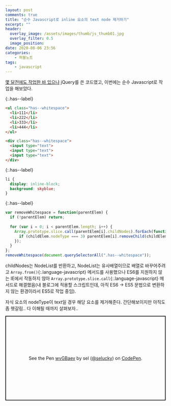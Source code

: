 ```yaml
---
layout: post
comments: true
title: "순수 Javascript로 inline 요소의 text node 제거하기"
excerpt: ""
header:
  overlay_image: /assets/images/thumb/js_thumb01.jpg
  overlay_filter: 0.5
  image_position:
date: 2020-08-06 23:56
categories:
    - 퍼블노트
tags:
    - javascript
---
```


[몇 달전에도 작업한 바 있으나](/2020/02/19/white-space/) jQuery를 쓴 코드였고, 이번에는 순수 Javascript로 작업을 해보았다.

{:.has--label}
```html
<ul class="has--whitespace">
  <li>111</li>
  <li>222</li>
  <li>333</li>
  <li>444</li>
</ul>

<div class="has--whitespace">
  <input type="text">
  <input type="text">
  <input type="text">
</div>
```

{:.has--label}
```css
li {
  display: inline-block;
  background: skyblue;
}
```

{:.has--label}
```javascript
var removeWhitespace = function(parentElem) {
  if (!parentElem) return;
  
  for (var i = 0; i < parentElem.length; i++) {
    Array.prototype.slice.call(parentElem[i].childNodes).forEach(function(childElem) {
      if (childElem.nodeType === 3) parentElem[i].removeChild(childElem);
    });
  }
};
removeWhitespace(document.querySelectorAll(".has--whitespace"));
```

childNodes는 NodeList를 반환하고, NodeList는 유사배열이므로 배열로 바꾸어주려고 ```Array.from()```{:.language-javascript} 메서드를 사용했으나 ES6를 지원하지 않는 IE에서 작동하지 않아 ```Array.prototype.slice.call```{:.language-javascript} 메서드로 해결했음(내 블로그에 적용할 스크립트인데, 아직 ES6 &rarr; ES5 문법으로 변환하지 않는 환경이라서 ES5로 작업 중임).

자식 요소의 nodeType이 text일 경우 해당 요소를 제거해준다. 간단해보이지만 아직도 좀 헷갈림.. 다 이해될 때까지 살펴보자..

<p class="codepen" data-height="265" data-theme-id="default" data-default-tab="js,result" data-user="selucky" data-slug-hash="wvGBaev" style="height: 265px; box-sizing: border-box; display: flex; align-items: center; justify-content: center; border: 2px solid; margin: 1em 0; padding: 1em;" data-pen-title="wvGBaev">
  <span>See the Pen <a href="https://codepen.io/selucky/pen/wvGBaev">
  wvGBaev</a> by sel (<a href="https://codepen.io/selucky">@selucky</a>)
  on <a href="https://codepen.io">CodePen</a>.</span>
</p>
<script async src="https://static.codepen.io/assets/embed/ei.js"></script>